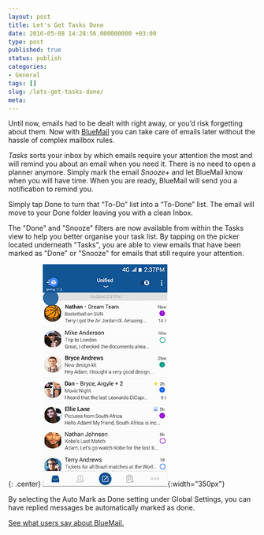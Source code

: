 ```yaml
---
layout: post
title: Let's Get Tasks Done
date: 2016-05-08 14:28:56.000000000 +03:00
type: post
published: true
status: publish
categories:
- General
tags: []
slug: /lets-get-tasks-done/
meta:
---
```


Until now, emails had to be dealt with right away, or you’d risk forgetting about them. Now with [BlueMail](http://bluemail.me) you can take care of emails later without the hassle of complex mailbox rules.

*Tasks* sorts your inbox by which emails require your attention the most and will remind you about an email when you need it. There is no need to open a planner anymore. Simply mark the email *Snooze+* and let BlueMail know when you will have time. When you are ready, BlueMail will send you a notification to remind you.

Simply tap Done to turn that “To-Do” list into a “To-Done” list. The email will move to your Done folder leaving you with a clean Inbox.

The "Done" and "Snooze" filters are now available from within the Tasks view to help you better organise your task list. By tapping on the picker located underneath "Tasks", you are able to view emails that have been marked as "Done" or "Snooze" for emails that still require your attention.

{: .center}
![Done](/assets/BlueMail_Tip_Tasks_Done.gif){:width="350px"}

By selecting the Auto Mark as Done setting under Global Settings, you can have replied messages be automatically marked as done.

[See what users say about BlueMail.](http://bluemailreviews.com)